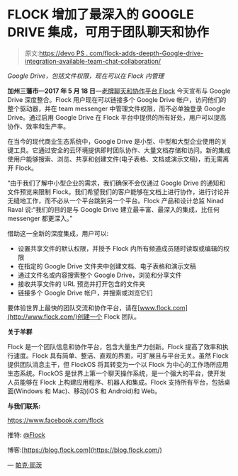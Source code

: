 # FLOCK 增加了最深入的 GOOGLE DRIVE 集成，可用于团队聊天和协作

> 原文:[https://devo PS . com/flock-adds-deepth-Google-drive-integration-available-team-chat-collaboration/](https://devops.com/flock-adds-deepest-google-drive-integration-available-team-chat-collaboration/)

*Google Drive，包括文件权限，现在可以在 Flock 内管理*

**加州三藩市—2017 年 5 月 18 日**—[老牌聊天和协作平台 Flock](https://www.flock.co/) 今天宣布与 Google Drive 深度整合。Flock 用户现在可以链接多个 Google Drive 帐户，访问他们的整个驱动器，并在 team messenger 中管理文件权限，而不必单独登录 Google Drive。通过启用 Google Drive 在 Flock 平台中提供的所有好处，用户可以提高协作、效率和生产率。

在当今的现代商业生态系统中，Google Drive 是小型、中型和大型企业使用的关键工具。它通过安全的云环境提供即时团队协作、大量文档存储和访问。新的集成使用户能够搜索、浏览、共享和创建文件(电子表格、文档或演示文稿)，而无需离开 Flock。

“由于我们了解中小型企业的需求，我们确保不会仅通过 Google Drive 的通知和文件预览来限制 Flock。我们希望我们的客户能够在文档上进行协作，进行讨论并无缝地工作，而不必从一个平台跳到另一个平台。Flock 产品和设计总监 Ninad Raval 说:“我们的目的是与 Google Drive 建立最丰富、最深入的集成，比任何 messenger 都更深入。”

借助这一全新的深度集成，用户可以:

*   设置共享文件的默认权限，并授予 Flock 内所有频道成员随时读取或编辑的权限
*   在指定的 Google Drive 文件夹中创建文档、电子表格和演示文稿
*   通过文件名或内容搜索整个 Google Drive，浏览和分享文件
*   接收共享文件的 URL 预览并打开包含的文件夹
*   链接多个 Google Drive 帐户，并搜索或浏览它们

要体验世界上最快的团队交流和协作平台，请在[www.flock.com](http://www.flock.com/)创建一个 Flock 团队。

**关于羊群**

Flock 是一个团队信息和协作平台，包含大量生产力创新。Flock 提高了效率和执行速度。Flock 具有简单、整洁、直观的界面，可扩展且与平台无关。虽然 Flock 提供团队消息主干，但 FlockOS 将其转变为一个以 Flock 为中心的工作场所应用生态系统。FlockOS 是世界上第一个聊天操作系统，是一个强大的平台，使开发人员能够在 Flock 上构建应用程序、机器人和集成。Flock 支持所有平台，包括桌面(Windows 和 Mac)、移动(iOS 和 Android)和 Web。

**与我们联系:**

https://www.facebook.com/flock

推特: [@Flock](https://twitter.com/Flock)

博客:[https://blog.flock.com](https://blog.flock.com/)

— [帕克·耶茨](https://devops.com/author/parkerdevops-com/)